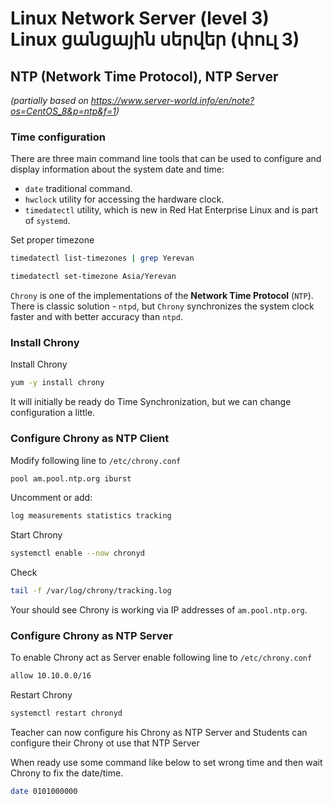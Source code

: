 # Linux Network Server (level 3) <br /> Linux ցանցային սերվեր (փուլ 3)

## NTP (Network Time Protocol), NTP Server
_(partially based on https://www.server-world.info/en/note?os=CentOS_8&p=ntp&f=1)_

### Time configuration

There are three main command line tools that can be used to configure and display information about the system date and time:

* `date` traditional command.
* `hwclock` utility for accessing the hardware clock.
* `timedatectl` utility, which is new in Red Hat Enterprise Linux and is part of `systemd`.

Set proper timezone
```bash
timedatectl list-timezones | grep Yerevan
```

```bash
timedatectl set-timezone Asia/Yerevan
```

`Chrony` is one of the implementations of the **Network Time Protocol** (`NTP`). 
There is classic solution - `ntpd`, but `Chrony` synchronizes the system clock faster and with better accuracy than `ntpd`.


### Install Chrony 

Install Chrony

```bash
yum -y install chrony
```

It will initially be ready do Time Synchronization, but we can change configuration a little.



### Configure Chrony as NTP Client

Modify following line to `/etc/chrony.conf`
```bash
pool am.pool.ntp.org iburst
```

Uncomment or add:
```bash
log measurements statistics tracking
```


Start Chrony
```bash
systemctl enable --now chronyd
```


Check
```bash
tail -f /var/log/chrony/tracking.log
```


Your should see Chrony is working via IP addresses of `am.pool.ntp.org`.


### Configure Chrony as NTP Server

To enable Chrony act as Server enable following line to `/etc/chrony.conf`
```bash
allow 10.10.0.0/16
```

Restart Chrony
```bash
systemctl restart chronyd
```


Teacher can now configure his Chrony as NTP Server 
and Students can configure their Chrony ot use that NTP Server

When ready use some command like below to set wrong time 
and then wait Chrony to fix the date/time.

```bash
date 0101000000
```

